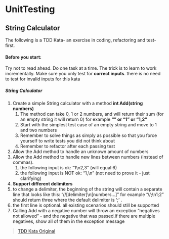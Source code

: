 # UnitTesting

## String Calculator
The following is a TDD Kata- an exercise in coding, refactoring and test-first.

#### Before you start: 
Try not to read ahead.
Do one task at a time. The trick is to learn to work incrementally.
Make sure you only test for **correct inputs**. there is no need to test for invalid inputs for this kata

##### String Calculator

1. Create a simple String calculator with a method **int Add(string numbers)**
   1. The method can take 0, 1 or 2 numbers, and will return their sum (for an empty string it will return 0) for example **“” or “1” or “1,2”**
   2. Start with the simplest test case of an empty string and move to 1 and two numbers
   3. Remember to solve things as simply as possible so that you force yourself to write tests you did not think about
   4. Remember to refactor after each passing test
2. Allow the Add method to handle an unknown amount of numbers
3. Allow the Add method to handle new lines between numbers (instead of commas).
   1. the following input is ok:  “1\n2,3”  (will equal 6)
   2. the following input is NOT ok:  “1,\n” (not need to prove it - just clarifying)
4.    **Support different delimiters**
   1. to change a delimiter, the beginning of the string will contain a separate line that looks like this:   “//[delimiter]\n[numbers…]” for example “//;\n1;2” should return three where the default delimiter is ‘;’ .
   2. the first line is optional. all existing scenarios should still be supported
5. Calling Add with a negative number will throw an exception “negatives not allowed” - and the negative that was passed.if there are multiple negatives, show all of them in the exception message

>[TDD Kata Original](http://osherove.com/tdd-kata-1/)
